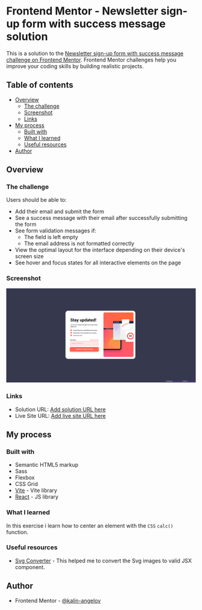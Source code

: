 # Frontend Mentor - Newsletter sign-up form with success message solution

This is a solution to the [Newsletter sign-up form with success message challenge on Frontend Mentor](https://www.frontendmentor.io/challenges/newsletter-signup-form-with-success-message-3FC1AZbNrv). Frontend Mentor challenges help you improve your coding skills by building realistic projects. 

## Table of contents

- [Overview](#overview)
  - [The challenge](#the-challenge)
  - [Screenshot](#screenshot)
  - [Links](#links)
- [My process](#my-process)
  - [Built with](#built-with)
  - [What I learned](#what-i-learned)
  - [Useful resources](#useful-resources)
- [Author](#author)

## Overview

### The challenge

Users should be able to:

- Add their email and submit the form
- See a success message with their email after successfully submitting the form
- See form validation messages if:
  - The field is left empty
  - The email address is not formatted correctly
- View the optimal layout for the interface depending on their device's screen size
- See hover and focus states for all interactive elements on the page

### Screenshot

![Desktop Screenshot](public/screenshot/Screenshot%20.png)

### Links

- Solution URL: [Add solution URL here](https://your-solution-url.com)
- Live Site URL: [Add live site URL here](https://fm-newsletter-sign-up-with-success-message.vercel.app/)

## My process

### Built with

- Semantic HTML5 markup
- Sass
- Flexbox
- CSS Grid
- [Vite](https://vitejs.dev/) - Vite library
- [React](https://reactjs.org/) - JS library

### What I learned

In this exercise i learn how to center an element with the `CSS` `calc()` function.

### Useful resources

- [Svg Converter](https://svg2jsx.com/) - This helped me to convert the Svg images to valid JSX component.

## Author

- Frontend Mentor - [@kalin-angelov](https://www.frontendmentor.io/profile/kalin-angelov)